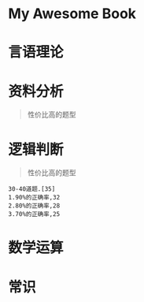 # My Awesome Book

# 言语理论
# 资料分析
>性价比高的题型

# 逻辑判断
>性价比高的题型

```text
30-40道题.[35]
1.90%的正确率,32
2.80%的正确率,28
3.70%的正确率,25
``` 

# 数学运算
# 常识

